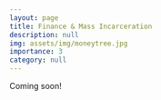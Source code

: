 ```yaml
---
layout: page
title: Finance & Mass Incarceration
description: null
img: assets/img/moneytree.jpg
importance: 3
category: null
---
```


Coming soon! 
